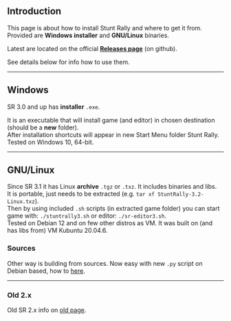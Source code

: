 
## Introduction

This page is about how to install Stunt Rally and where to get it from.  
Provided are **Windows installer** and **GNU/Linux** binaries.  

Latest are located on the official **[Releases page](https://github.com/stuntrally/stuntrally3/releases)** (on github).  

See details below for info how to use them.

----
## Windows

SR 3.0 and up has **installer** `.exe`.

It is an executable that will install game (and editor) in chosen destination (should be a **new** folder).  
After installation shortcuts will appear in new Start Menu folder Stunt Rally.   
Tested on Windows 10, 64-bit.  

----
## GNU/Linux

Since SR 3.1 it has Linux **archive** `.tgz` or `.txz`. It includes binaries and libs.  
It is portable, just needs to be extracted (e.g. `tar xf StuntRally-3.2-Linux.txz`).  
Then by using included `.sh` scripts (in extracted game folder) you can start  
game with: `./stuntrally3.sh` or editor: `./sr-editor3.sh`.  
Tested on Debian 12 and on few other distros as VM. It was built on (and has libs from) VM Kubuntu 20.04.6.

### Sources

Other way is building from sources. Now easy with new `.py` script on Debian based, how to [here](Building.md).  

----
### Old 2.x

Old SR 2.x info on [old page](Install-old.md).

